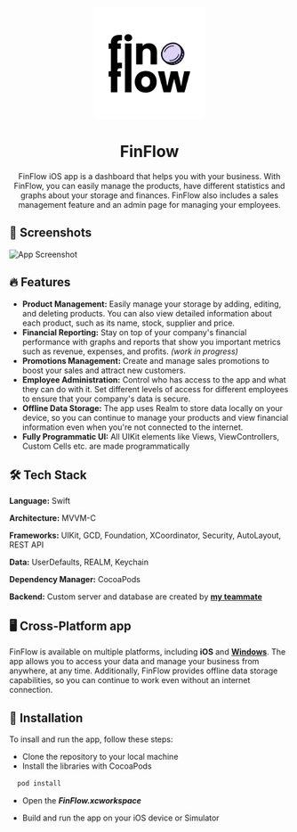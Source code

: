 <p align="center">
<img src="/FinFlow/Resources/Assets.xcassets/AppIcon.appiconset/FinFlowMobile.png"  width="200">
</p>

<h1 align="center">FinFlow</h1>

<p align="center">FinFlow iOS app is a dashboard that helps you with your business. With FinFlow, you can easily manage the products, have different statistics and graphs about your storage and finances. FinFlow also includes a sales management feature and an admin page for managing your employees.</p>

## 

## 📸 Screenshots

![App Screenshot](https://lh3.googleusercontent.com/2aLJHBH0rn1eS9dVvLbSEfIkvOqCjeLe-BBuvbma9ZIdlbzRES4LrDbhn_6tf6EqleJY6KWEhhCeKs-iyPxkbcegYEw8LqC6OtYbNRI5K5FA5Zn4lT3JLJsfNNqu7MElpwUy64vHPXQxHvXyF2M-4Pz7AfGeI8fL5gTsQeXLkhSCYvI78D3yAnE6lQUdU0fXBJvEbFksz1D9qJ2_DWLHisknvrRZt60Zhql2KddR8Uh0vXkhWLFyw6i0JfVBEpkh12cFe5atqL185V_XYwSIg2OuaeDkHdqSZXctU5fCxRuQi122HF-IbhwFm-ZhdPgK94Po64w5q2iYeE8H7hwbBGwzBHbDtd0y9A8G3Ri9i1vqymszsbrGSwV5dCHDLtRg85rmp9fPLGx2kkRqvhcNdqkR9TGBYAeIc6fNEr15_KANC09QJrOzlqp9s_iSOMlDr3eaC18RiV8Q--xP2lPraLe47B-NBKkO_M1vzRrPWqlPJpFzA0h5z4F9UHMt4he6xOLE9WCfWdzgqjg1h_NQvta3wwkMfosNDSOzyz-uCiiFxKOllxDyZaSQ-QxlApXNyXJe8C_7m0ziSunyNMlN0f1r7CaOPyPgqhLYryPuGZXzJB-bwIOd-D5zxIJ2b-8aKjY4MlcfpECQbVWcvi4vnX67W2EPXxA_Q0XfDo03YlyOyHzjKvCGiHsv7cvB35PL8vuLXlDT-9LLvuhDr52FUOGa7ubQBHL7EOkPQQY7Vz6rkoQ8-o9wVPHL_X9Y7aUDZdiyMyxM3VDzKuikkyjG2gsxck_WZ_SB18_XBWHguCvRIZA4wGDecIbU7DLIW1h-nAZ6Bd9I6Uklgxg6NeaGDq5p3QrWFn0FQAgdJmGoOxdQpCOXzfUITKpva9HrMj4Id6QsY1DqYh0-5k2LDrWbcpAC-NPc-_bm9qnBZBXxV7yLxhWZOAzEIWXBVKgXlwjTW-vsqn_6MbqgYwtcBHe8=w296-h640-s-no?authuser=0)


## 🔥 Features

- **Product Management:** Easily manage your storage by adding, editing, and deleting products. You can also view detailed information about each product, such as its name, stock, supplier and price.
- **Financial Reporting:** Stay on top of your company's financial performance with graphs and reports that show you important metrics such as revenue, expenses, and profits. *(work in progress)*
- **Promotions Management:** Create and manage sales promotions to boost your sales and attract new customers.
- **Employee Administration:** Control who has access to the app and what they can do with it. Set different levels of access for different employees to ensure that your company's data is secure.
- **Offline Data Storage:** The app uses Realm to store data locally on your device, so you can continue to manage your products and view financial information even when you're not connected to the internet.
- **Fully Programmatic UI:** All UIKit elements like Views, ViewControllers, Custom Cells etc. are made programmatically 

## 🛠️ Tech Stack

**Language:** Swift

**Architecture:** MVVM-C

**Frameworks:** UIKit, GCD, Foundation, XCoordinator, Security, AutoLayout, REST API

**Data:** UserDefaults, REALM, Keychain

**Dependency Manager:** CocoaPods

**Backend:** Custom server and database are created by **[my teammate](https://github.com/CatVshyx)**
## 🖥️ Cross-Platform app

FinFlow is available on multiple platforms, including **iOS** and **[Windows](https://github.com/CatVshyx)**. The app allows you to access your data and manage your business from anywhere, at any time. Additionally, FinFlow provides offline data storage capabilities, so you can continue to work even without an internet connection.


## 📌 Installation

To insall and run the app, follow these steps:

- Clone the repository to your local machine
- Install the libraries with CocoaPods

```bash
  pod install
```
- Open the ***FinFlow.xcworkspace***

- Build and run the app on your iOS device or Simulator
    
